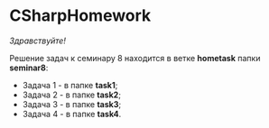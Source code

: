 # CSharpHomework

*Здравствуйте!*

Решение задач к семинару 8 находится в ветке **hometask** папки **seminar8**:
* Задача 1 - в папке **task1**;
* Задача 2 - в папке **task2**;
* Задача 3 - в папке **task3**;
* Задача 4 - в папке **task4**.